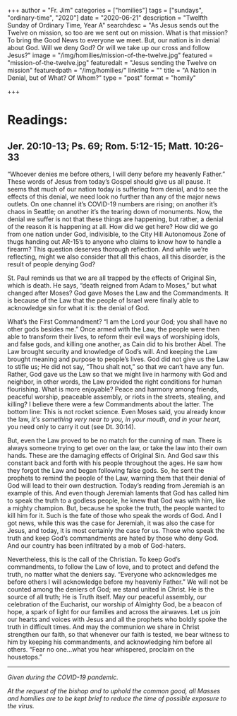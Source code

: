 +++
author = "Fr. Jim"
categories = ["homilies"]
tags = ["sundays", "ordinary-time", "2020"]
date = "2020-06-21"
description = "Twelfth Sunday of Ordinary Time, Year A"
searchdesc = "As Jesus sends out the Twelve on mission, so too are we sent out on mission. What is that mission? To bring the Good News to everyone we meet. But, our nation is in denial about God. Will we deny God? Or will we take up our cross and follow Jesus?"
image = "/img/homilies/mission-of-the-twelve.jpg"
featured = "mission-of-the-twelve.jpg"
featuredalt = "Jesus sending the Twelve on mission"
featuredpath = "/img/homilies/"
linktitle = ""
title = "A Nation in Denial, but of What? Of Whom?"
type = "post"
format = "homily"

+++

# Readings:
## Jer. 20:10-13; Ps. 69; Rom. 5:12-15; Matt. 10:26-33

“Whoever denies me before others, I will deny before my heavenly Father.” These words of Jesus from today’s Gospel should give us all pause. It seems that much of our nation today is suffering from denial, and to see the effects of this denial, we need look no further than any of the major news outlets. On one channel it’s COVID-19 numbers are rising; on another it’s chaos in Seattle; on another it’s the tearing down of monuments. Now, the denial we suffer is not that these things are happening, but rather, a denial of the reason it is happening at all. How did we get here? How did we go from one nation under God, indivisible, to the City Hill Autonomous Zone of thugs handing out AR-15’s to anyone who claims to know how to handle a firearm? This question deserves thorough reflection. And while we’re reflecting, might we also consider that all this chaos, all this disorder, is the result of people denying God?

St. Paul reminds us that we are all trapped by the effects of Original Sin, which is death. He says, “death reigned from Adam to Moses,” but what changed after Moses? God gave Moses the Law and the Commandments. It is because of the Law that the people of Israel were finally able to acknowledge sin for what it is: the denial of God.

What’s the First Commandment? “I am the Lord your God; you shall have no other gods besides me.” Once armed with the Law, the people were then able to transform their lives, to reform their evil ways of worshiping idols, and false gods, and killing one another, as Cain did to his brother Abel. The Law brought security and knowledge of God’s will. And keeping the Law brought meaning and purpose to people’s lives. God did not give us the Law to stifle us; He did not say, “Thou shalt not,” so that we can’t have any fun. Rather, God gave us the Law so that we might live in harmony with God and neighbor, in other words, the Law provided the right conditions for human flourishing. What is more enjoyable? Peace and harmony among friends, peaceful worship, peaceable assembly, or riots in the streets, stealing, and killing? I believe there were a few Commandments about the latter. The bottom line: This is not rocket science. Even Moses said, you already know the law, *it's something very near to you, in your mouth, and in your heart*, you need only to carry it out (see Dt. 30:14).

But, even the Law proved to be no match for the cunning of man. There is always someone trying to get over on the law, or take the law into their own hands. These are the damaging effects of Original Sin. And God saw this constant back and forth with his people throughout the ages. He saw how they forgot the Law and began following false gods. So, he sent the prophets to remind the people of the Law, warning them that their denial of God will lead to their own destruction. Today’s reading from Jeremiah is an example of this. And even though Jeremiah laments that God has called him to speak the truth to a godless people, he knew that God was with him, like a mighty champion. But, because he spoke the truth, the people wanted to kill him for it. Such is the fate of those who speak the words of God. And I got news, while this was the case for Jeremiah, it was also the case for Jesus, and today, it is most certainly the case for us. Those who speak the truth and keep God’s commandments are hated by those who deny God. And our country has been infiltrated by a mob of God-haters.

Nevertheless, this is the call of the Christian. To keep God’s commandments, to follow the Law of love, and to protect and defend the truth, no matter what the deniers say. “Everyone who acknowledges me before others I will acknowledge before my heavenly Father.” We will not be counted among the deniers of God; we stand united in Christ. He is the source of all truth; He is Truth itself. May our peaceful assembly, our celebration of the Eucharist, our worship of Almighty God, be a beacon of hope, a spark of light for our families and across the airwaves. Let us join our hearts and voices with Jesus and all the prophets who boldly spoke the truth in difficult times. And may the communion we share in Christ strengthen our faith, so that whenever our faith is tested, we bear witness to him by keeping his commandments, and acknowledging him before all others. “Fear no one...what you hear whispered, proclaim on the housetops.”

---
*Given during the COVID-19 pandemic.*

*At the request of the bishop and to uphold the common good, all Masses and homilies are to be kept brief to reduce the time of possible exposure to the virus.*